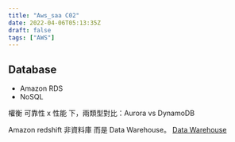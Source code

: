 ```yaml
---
title: "Aws_saa C02"
date: 2022-04-06T05:13:35Z
draft: false
tags: ["AWS"]
---
```


## Database
- Amazon RDS
- NoSQL

權衡 可靠性 x 性能 下，兩類型對比：Aurora vs DynamoDB

Amazon redshift 非資料庫 而是 Data Warehouse。
    [Data Warehouse](https://ithelp.ithome.com.tw/articles/10249962)
